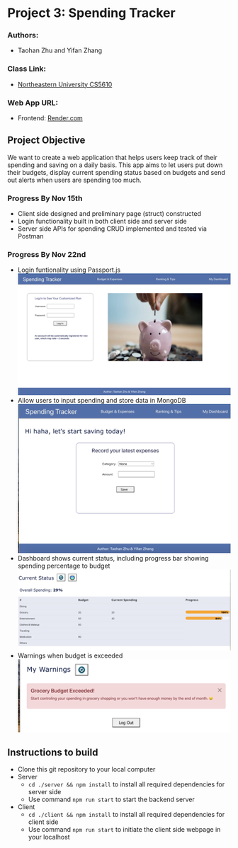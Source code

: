 # Project 3: Spending Tracker

### Authors:

- Taohan Zhu and Yifan Zhang

### Class Link:

- [Northeastern University CS5610](https://johnguerra.co/lectures/webDevelopment_fall2022/)

### Web App URL:

- Frontend: [Render.com](https://spending-tracker-frontend.onrender.com/)

## Project Objective

We want to create a web application that helps users keep track of their spending and saving on a daily basis. This app aims to let users put down their budgets, display current spending status based on budgets and send out alerts when users are spending too much.

### Progress By Nov 15th

- Client side designed and preliminary page (struct) constructed
- Login functionality built in both client side and server side
- Server side APIs for spending CRUD implemented and tested via Postman

### Progress By Nov 22nd

- Login funtionality using Passport.js
  ![login page](client/src/images/login-page.png)
- Allow users to input spending and store data in MongoDB
  ![budget page](client/src/images/budget-page.png)
- Dashboard shows current status, including progress bar showing spending
  percentage to budget
  ![status table](client/src/images/status-table.png)
- Warnings when budget is exceeded
  ![warning](client/src/images/warnings.png)

## Instructions to build

- Clone this git repository to your local computer
- Server
  - `cd ./server && npm install` to install all required dependencies for server side
  - Use command `npm run start` to start the backend server
- Client
  - `cd ./client && npm install` to install all required dependencies for client side
  - Use command `npm run start` to initiate the client side webpage in your localhost
